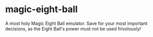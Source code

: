 # magic-eight-ball
A most holy Magic Eight Ball emulator. Save for your most important decisions, as the Eight Ball's power must not be used frivolously!
